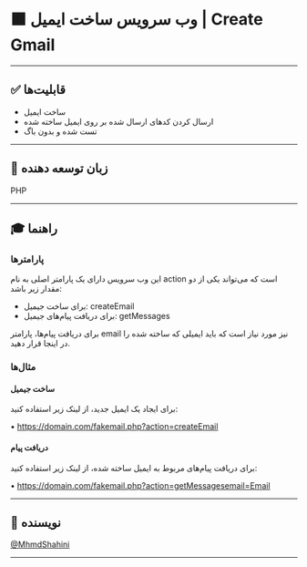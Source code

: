 # 🟫 وب سرویس ساخت ایمیل | Create Gmail

---

## ✅ قابلیت‌ها
- ساخت ایمیل
- ارسال کردن کدهای ارسال شده بر روی ایمیل ساخته شده
- تست شده و بدون باگ

---

## 🖤 زبان توسعه دهنده
PHP

---

## 🎓 راهنما

### پارامترها
این وب سرویس دارای یک پارامتر اصلی به نام action است که می‌تواند یکی از دو مقدار زیر باشد:
- برای ساخت جیمیل: createEmail
- برای دریافت پیام‌های جیمیل: getMessages

برای دریافت پیام‌ها، پارامتر email نیز مورد نیاز است که باید ایمیلی که ساخته شده را در اینجا قرار دهید.

### مثال‌ها

#### ساخت جیمیل
برای ایجاد یک ایمیل جدید، از لینک زیر استفاده کنید:

• https://domain.com/fakemail.php?action=createEmail


#### دریافت پیام
برای دریافت پیام‌های مربوط به ایمیل ساخته شده، از لینک زیر استفاده کنید:

• https://domain.com/fakemail.php?action=getMessagesemail=Email



---

## 🤖 نویسنده
[@MhmdShahini](https://github.com/MhmdShahini)

---
